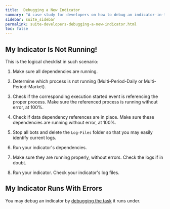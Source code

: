 ```yaml
---
title:  Debugging a New Indicator
summary: "A case study for developers on how to debug an indicator-in-the-making. These are a few notes taken during a real issue when building the RSI indicator."
sidebar: suite_sidebar
permalink: suite-developers-debugging-a-new-indicator.html
toc: false
---
```


## My Indicator Is Not Running!

This is the logical checklist in such scenario:

1. Make sure all dependencies are running.

1. Determine which process is not running (Multi-Period-Daily or Multi-Period-Market).

1. Check if the corresponding execution started event is referencing the proper process. Make sure the referenced process is running without error, at 100%.

1. Check if data dependency references are in place. Make sure these dependencies are running without error, at 100%.

1. Stop all bots and delete the ```Log-Files``` folder so that you may easily identify current logs.

1. Run your indicator's dependencies.

1. Make sure they are running properly, without errors. Check the logs if in doubt.

1. Run your indicator. Check your indicator's log files.


## My Indicator Runs With Errors

You may debug an indicator by [debugging the task](suite-developers-debugging-a-task.html) it runs under.

